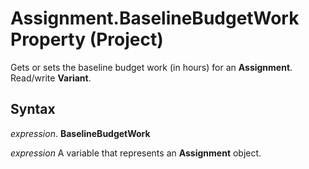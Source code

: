 
# Assignment.BaselineBudgetWork Property (Project)

Gets or sets the baseline budget work (in hours) for an  **Assignment**. Read/write **Variant**.


## Syntax

 _expression_. **BaselineBudgetWork**

 _expression_ A variable that represents an **Assignment** object.

